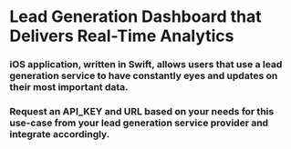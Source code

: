 # Lead Generation Dashboard that Delivers Real-Time Analytics 
### iOS application, written in Swift, allows users that use a lead generation service to have constantly eyes and updates on their most important data. 
### Request an API_KEY and URL based on your needs for this use-case from your lead generation service provider and integrate accordingly.
 
